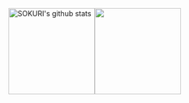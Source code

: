 <a href="https://github.com/k-3730"><img align="center" style="height:170px" src="https://github-readme-stats.vercel.app/api?username=k-3730&show_icons=true&include_all_commits=true&theme=nord&hide_border=true" alt="SOKURI's github stats" /></a><a href="https://github.com/k-3730"><img align="center" style="height:170px" src="https://github-readme-stats.vercel.app/api/top-langs/?username=k-3730&layout=compact&theme=nord&hide_border=true" /></a> 
